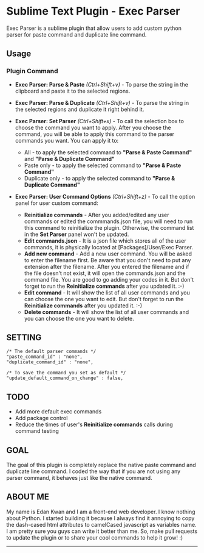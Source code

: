 # Sublime Text Plugin - Exec Parser #

Exec Parser is a sublime plugin that allow users to add custom python parser for paste command and duplicate line command.

## Usage ##

### Plugin Command ###

- **Exec Parser: Parse & Paste** *(Ctrl+Shift+v)* - To parse the string in the clipboard and paste it to the selected regions.

- **Exec Parser: Parse & Duplicate** *(Ctrl+Shift+v)* - To parse the string in the selected regions and duplicate it right behind it.

- **Exec Parser: Set Parser** *(Ctrl+Shift+x)* - To call the selection box to choose the command you want to apply. After you choose the command, you will be able to apply this command to the parser commands you want. You can apply it to:
	- All - to apply the selected command to **"Parse & Paste Command"** and **"Parse & Duplicate Command"**
	- Paste only - to apply the selected command to **"Parse & Paste Command"**
	- Duplicate only - to apply the selected command to **"Parse & Duplicate Command"**

- **Exec Parser: User Command Options** *(Ctrl+Shift+z)* - To call the option panel for user custom command:
	- **Reinitialize commands** - After you added/edited any user commands or edited the commmands.json file, you will need to run this command to reinitialize the plugin. Otherwise, the command list in the **Set Parser** panel won't be updated.
	- **Edit commands.json** - It is a json file which stores all of the user commands, it is physically located at [Packages]/User/Exec Parser.
	- **Add new command** - Add a new user command. You will be asked to enter the filename first. Be aware that you don't need to put any extension after the filename. After you entered the filename and if the file doesn't not exist, it will open the commands.json and the command file. You are good to go adding your codes in it. But don't forget to run the **Reinitialize commands** after you updated it. :-)
	- **Edit command** - It will show the list of all user commands and you can choose the one you want to edit. But don't forget to run the **Reinitialize commands** after you updated it. :-)
	- **Delete commands** - It will show the list of all user commands and you can choose the one you want to delete.


## SETTING ##
	/* The default parser commands */
	"paste_command_id" : "none",
	"duplicate_command_id" : "none",
	
	/* To save the command you set as default */
	"update_default_command_on_change" : false,

## TODO ##
- Add more default exec commands
- Add package control
- Reduce the times of user's **Reinitialize commands** calls during command testing

## GOAL ##
The goal of this plugin is completely replace the native paste command and duplicate line command. I coded the way that if you are not using any parser command, it behaves just like the native command. 

## ABOUT ME ##
My name is Edan Kwan and I am a front-end web developer. I know nothing about Python. I started building it because I always find it annoying to copy the dash-cased html attributes to camelCased javascript as variables name. I am pretty sure you guys can write it better than me. So, make pull requests to update the plugin or to share your cool commands to help it grow! :)
****